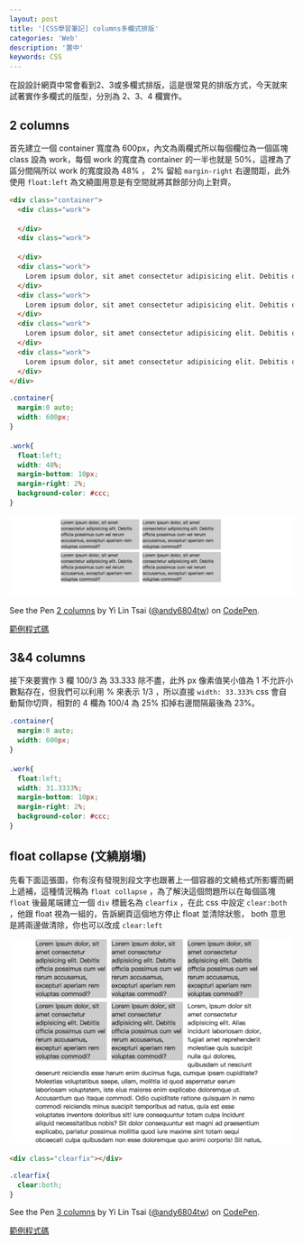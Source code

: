 ```yaml
---
layout: post
title: '[CSS學習筆記] columns多欄式排版'
categories: 'Web'
description: '置中'
keywords: CSS
---
```


在設設計網頁中常會看到2、3或多欄式排版，這是很常見的排版方式，今天就來試著實作多欄式的版型，分別為 2、3、4 欄實作。

## 2 columns

首先建立一個 container 寬度為 600px，內文為兩欄式所以每個欄位為一個區塊 class 設為 work，每個 work 的寬度為 container 的一半也就是 50%，這裡為了區分間隔所以 work 的寬度設為 48% ， 2% 留給 `margin-right` 右邊間距，此外使用 `float:left` 為文繞圖用意是有空間就將其餘部分向上對齊。

```html
<div class="container">
  <div class="work">
    
  </div>
  <div class="work">
    
  </div>
  <div class="work">
    Lorem ipsum dolor, sit amet consectetur adipisicing elit. Debitis officia possimus cum vel rerum accusamus, excepturi aperiam rem voluptas commodi?
  </div>
  <div class="work">
    Lorem ipsum dolor, sit amet consectetur adipisicing elit. Debitis officia possimus cum vel rerum accusamus, excepturi aperiam rem voluptas commodi?
  </div>
  <div class="work">
    Lorem ipsum dolor, sit amet consectetur adipisicing elit. Debitis officia possimus cum vel rerum accusamus, excepturi aperiam rem voluptas commodi?
  </div>
  <div class="work">
    Lorem ipsum dolor, sit amet consectetur adipisicing elit. Debitis officia possimus cum vel rerum accusamus, excepturi aperiam rem voluptas commodi?
  </div>
</div>
```

```css
.container{
  margin:0 auto;
  width: 600px;
}

.work{
  float:left;
  width: 48%;
  margin-bottom: 10px;
  margin-right: 2%;
  background-color: #ccc;
}
```
<img src="/images/posts/web/img1061218-3.png">

<p data-height="265" data-theme-id="0" data-slug-hash="rpxyYv" data-default-tab="html" data-user="andy6804tw" data-embed-version="2" data-pen-title="2 columns" class="codepen">See the Pen <a href="https://codepen.io/andy6804tw/pen/rpxyYv/">2 columns</a> by Yi Lin Tsai  (<a href="https://codepen.io/andy6804tw">@andy6804tw</a>) on <a href="https://codepen.io">CodePen</a>.</p>
<script async src="https://production-assets.codepen.io/assets/embed/ei.js"></script>

[範例程式碼](https://codepen.io/andy6804tw/pen/rpxyYv)

## 3&4 columns

接下來要實作 3 欄 100/3 為 33.333 除不盡，此外 px 像素值笑小值為 1 不允許小數點存在，但我們可以利用 % 來表示 1/3 ，所以直接 `width: 33.333%` css 會自動幫你切齊，相對的 4 欄為 100/4 為 25% 扣掉右邊間隔最後為 23%。

```css
.container{
  margin:0 auto;
  width: 600px;
}

.work{
  float:left;
  width: 31.3333%;
  margin-bottom: 10px;
  margin-right: 2%;
  background-color: #ccc;
}
```

## float collapse (文繞崩塌)

先看下面這張圖，你有沒有發現別段文字也跟著上一個容器的文繞格式所影響而網上遞補，這種情況稱為 `float collapse` ，為了解決這個問題所以在每個區塊 `float` 後最尾端建立一個 `div` 標籤名為 `clearfix` ，在此 css 中設定 `clear:both` ，他跟 float 視為一組的，告訴網頁這個地方停止 float 並清除狀態， both 意思是將兩邊做清除，你也可以改成 `clear:left`

<img src="/images/posts/web/img1061218-4.png">

```html
<div class="clearfix"></div>
```

```css
.clearfix{
  clear:both;
}

```

<p data-height="265" data-theme-id="0" data-slug-hash="ypePeL" data-default-tab="html" data-user="andy6804tw" data-embed-version="2" data-pen-title="3 columns" class="codepen">See the Pen <a href="https://codepen.io/andy6804tw/pen/ypePeL/">3 columns</a> by Yi Lin Tsai  (<a href="https://codepen.io/andy6804tw">@andy6804tw</a>) on <a href="https://codepen.io">CodePen</a>.</p>
<script async src="https://production-assets.codepen.io/assets/embed/ei.js"></script>

[範例程式碼](https://codepen.io/andy6804tw/pen/ypePeL)


